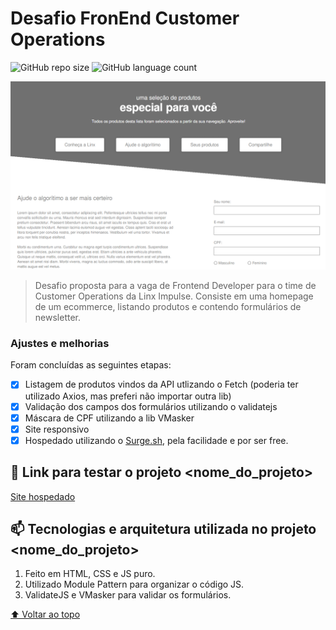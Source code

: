 # Desafio FronEnd Customer Operations

<!---Esses são exemplos. Veja https://shields.io para outras pessoas ou para personalizar este conjunto de escudos. Você pode querer incluir dependências, status do projeto e informações de licença aqui--->

![GitHub repo size](https://img.shields.io/github/repo-size/iuricode/README-template?style=for-the-badge)
![GitHub language count](https://img.shields.io/github/languages/count/iuricode/README-template?style=for-the-badge)

<img src="screen.png" alt="Screen Application">

> Desafio proposta para a vaga de Frontend Developer para o time de Customer Operations da Linx Impulse. Consiste em uma homepage de um ecommerce, listando produtos e contendo formulários de newsletter.

### Ajustes e melhorias

Foram concluídas as seguintes etapas:

- [x] Listagem de produtos vindos da API utlizando o Fetch (poderia ter utilizado Axios, mas preferi não importar outra lib)
- [x] Validação dos campos dos formulários utilizando o validatejs
- [x] Máscara de CPF utilizando a lib VMasker
- [x] Site responsivo
- [x] Hospedado utilizando o [Surge.sh](https://surge.sh/), pela facilidade e por ser free.

## 🚀 Link para testar o projeto <nome_do_projeto>

[Site hospedado](http://front-end-challenge-linx.surge.sh/)

## 📫 Tecnologias e arquitetura utilizada no projeto <nome_do_projeto>

1. Feito em HTML, CSS e JS puro.
2. Utilizado Module Pattern para organizar o código JS.
3. ValidateJS e VMasker para validar os formulários.

[⬆ Voltar ao topo](#nome-do-projeto)<br>